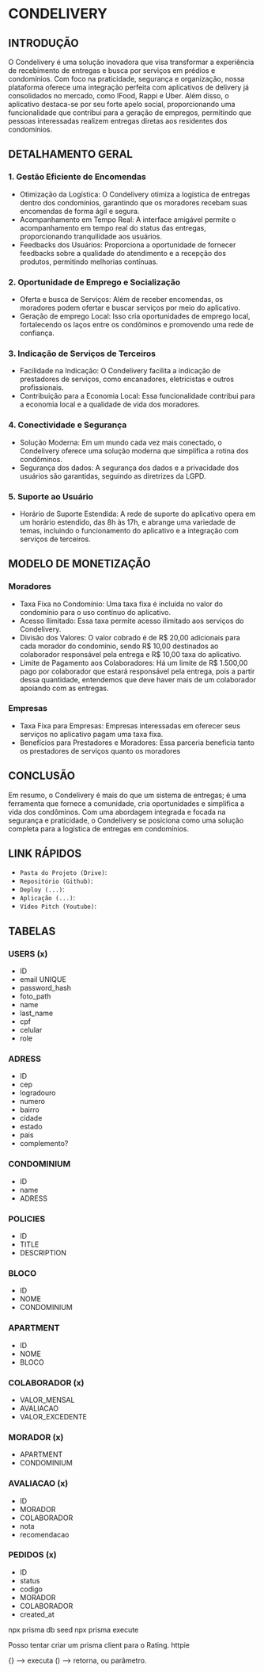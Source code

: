 # CONDELIVERY

## INTRODUÇÃO

O Condelivery é uma solução inovadora que visa transformar a experiência de recebimento de entregas e busca por serviços em prédios e condomínios. Com foco na praticidade, segurança e organização, nossa plataforma oferece uma integração perfeita com aplicativos de delivery já consolidados no mercado, como IFood, Rappi e Uber. Além disso, o aplicativo destaca-se por seu forte apelo social, proporcionando uma funcionalidade que contribui para a geração de empregos, permitindo que pessoas interessadas realizem entregas diretas aos residentes dos condomínios.

## DETALHAMENTO GERAL

### 1. Gestão Eficiente de Encomendas

- Otimização da Logística: O Condelivery otimiza a logística de entregas dentro dos condomínios, garantindo que os moradores recebam suas encomendas de forma ágil e segura.
- Acompanhamento em Tempo Real: A interface amigável permite o acompanhamento em tempo real do status das entregas, proporcionando tranquilidade aos usuários.
- Feedbacks dos Usuários: Proporciona a oportunidade de fornecer feedbacks sobre a qualidade do atendimento e a recepção dos produtos, permitindo melhorias contínuas.

### 2. Oportunidade de Emprego e Socialização

- Oferta e busca de Serviços: Além de receber encomendas, os moradores podem ofertar e buscar serviços por meio do aplicativo.
- Geração de emprego Local: Isso cria oportunidades de emprego local, fortalecendo os laços entre os condôminos e promovendo uma rede de confiança.

### 3. Indicação de Serviços de Terceiros

- Facilidade na Indicação: O Condelivery facilita a indicação de prestadores de serviços, como encanadores, eletricistas e outros profissionais.
- Contribuição para a Economia Local: Essa funcionalidade contribui para a economia local e a qualidade de vida dos moradores.

### 4. Conectividade e Segurança

- Solução Moderna: Em um mundo cada vez mais conectado, o Condelivery oferece uma solução moderna que simplifica a rotina dos condôminos.
- Segurança dos dados: A segurança dos dados e a privacidade dos usuários são garantidas, seguindo as diretrizes da LGPD.

### 5. Suporte ao Usuário

- Horário de Suporte Estendida: A rede de suporte do aplicativo opera em um horário estendido, das 8h às 17h, e abrange uma variedade de temas, incluindo o funcionamento do aplicativo e a integração com serviços de terceiros.

## MODELO DE MONETIZAÇÃO

### Moradores

- Taxa Fixa no Condomínio: Uma taxa fixa é incluída no valor do condomínio para o uso contínuo do aplicativo.
- Acesso Ilimitado: Essa taxa permite acesso ilimitado aos serviços do Condelivery.
- Divisão dos Valores: O valor cobrado é de R$ 20,00 adicionais para cada morador do condomínio, sendo R$ 10,00 destinados ao colaborador responsável pela entrega e R$ 10,00 taxa do aplicativo.
- Limite de Pagamento aos Colaboradores: Há um limite de R$ 1.500,00 pago por colaborador que estará responsável pela entrega, pois a partir dessa quantidade, entendemos que deve haver mais de um colaborador apoiando com as entregas.

### Empresas

- Taxa Fixa para Empresas: Empresas interessadas em oferecer seus serviços no aplicativo pagam uma taxa fixa.
- Benefícios para Prestadores e Moradores: Essa parceria beneficia tanto os prestadores de serviços quanto os moradores

## CONCLUSÃO

Em resumo, o Condelivery é mais do que um sistema de entregas; é uma ferramenta que fornece a comunidade, cria oportunidades e simplifica a vida dos condôminos. Com uma abordagem integrada e focada na segurança e praticidade, o Condelivery se posiciona como uma solução completa para a logística de entregas em condomínios.

## LINK RÁPIDOS

- `Pasta do Projeto (Drive)`:
- `Repositório (Github)`:
- `Deploy (...)`:
- `Aplicação (...)`:
- `Vídeo Pitch (Youtube)`:

##

## TABELAS

### USERS (x)
- ID
- email UNIQUE
- password_hash
- foto_path 
- name
- last_name
- cpf
- celular
- role 

### ADRESS
- ID
- cep
- logradouro
- numero
- bairro
- cidade
- estado
- pais
- complemento?

### CONDOMINIUM
- ID
- name
- ADRESS

### POLICIES
- ID
- TITLE
- DESCRIPTION

### BLOCO
- ID
- NOME
- CONDOMINIUM

### APARTMENT
- ID
- NOME
- BLOCO

### COLABORADOR (x)
- VALOR_MENSAL
- AVALIACAO
- VALOR_EXCEDENTE

### MORADOR (x)
- APARTMENT
- CONDOMINIUM

### AVALIACAO (x)
- ID
- MORADOR
- COLABORADOR
- nota
- recomendacao

### PEDIDOS (x)
- ID
- status
- codigo
- MORADOR
- COLABORADOR
- created_at


npx prisma db seed 
npx prisma execute 

Posso tentar criar um prisma client para o Rating. 
httpie

{} --> executa 
() --> retorna, ou parâmetro.